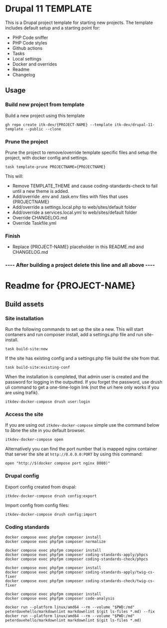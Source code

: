 # Drupal 11 TEMPLATE

This is a Drupal project template for starting new projects. The template
includes default setup and a starting point for:

- PHP Code sniffer
- PHP Code styles
- Github actions
- Tasks
- Local settings
- Docker and overrides
- Readme
- Changelog

## Usage

### Build new project from template

Build a new project using this template

``` shell
gh repo create itk-dev/{PROJECT-NAME} --template itk-dev/drupal-11-template --public --clone 
```

### Prune the project

Prune the project to remove/override template specific files and setup the
project, with docker config and settings.

``` shell
task template-prune PROJECTNAME={PROJECTNAME}
```

This will:

- Remove TEMPLATE_THEME and cause coding-standards-check to fail until a new
theme is added.
- Add/override .env and .task.env files with files that uses {PROJECTNAME}
- Add/override a settings.local.php to web/sites/default folder
- Add/override a services.local.yml to web/sites/default folder
- Override CHANGELOG.md
- Override Taskfile.yml

### Finish

- Replace {PROJECT-NAME} placeholder in this README.md and CHANGELOG.md

<!-- markdownlint-disable MD025 -->

### ---- After building a project delete this line and all above ----

# Readme for {PROJECT-NAME}

## Build assets

### Site installation

Run the following commands to set up the site a new. This will start contaners
and run composer install, add a settings.php file and run site-install.

``` shell name="site-up"
task build-site:new
```

If the site has existing config and a settings.php file build the site from that.

``` shell name="site-up"
task build-site:existing-conf
```

When the installation is completed, that admin user is created and the password for logging in the outputted. If you
forget the password, use drush uli command to get a one-time-login link (not the uri here only works if you are using
trafik).

``` shell name="site-login"
itkdev-docker-compose drush user:login
```

### Access the site

If you are using out `itkdev-docker-compose` simple use the command below to åbne the site in you default browser.

``` shell name="site-open"
itkdev-docker-compose open
```

Alternatively you can find the port number that is mapped nginx container that server the site at `http://0.0.0.0:PORT`
by using this command:

``` shell
open "http://$(docker compose port nginx 8080)"
```

### Drupal config

Export config created from drupal:

```shell
itkdev-docker-compose drush config:export
```

Import config from config files:

``` shell
itkdev-docker-compose drush config:import
```

### Coding standards

``` shell name=coding-standards-composer
docker compose exec phpfpm composer install
docker compose exec phpfpm composer normalize
```

``` shell name=coding-standards-php
docker compose exec phpfpm composer install
docker compose exec phpfpm composer coding-standards-apply/phpcs
docker compose exec phpfpm composer coding-standards-check/phpcs
```

``` shell name=coding-standards-twig
docker compose exec phpfpm composer install
docker compose exec phpfpm composer coding-standards-apply/twig-cs-fixer
docker compose exec phpfpm composer coding-standards-check/twig-cs-fixer
```

``` shell name=code-analysis
docker compose exec phpfpm composer install
docker compose exec phpfpm composer code-analysis
```

``` shell name=coding-standards-markdown
docker run --platform linux/amd64 --rm --volume "$PWD:/md" peterdavehello/markdownlint markdownlint $(git ls-files *.md) --fix
docker run --platform linux/amd64 --rm --volume "$PWD:/md" peterdavehello/markdownlint markdownlint $(git ls-files *.md)
```
